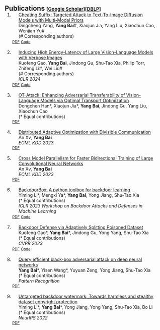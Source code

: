 <h1 id="publications"></h1>

<h2 style="margin: 60px 0px -15px;">Publications <temp style="font-size:15px;">[</temp><a href="https://scholar.google.com/citations?user=wBH_Q1gAAAAJ&hl=zh-CN" target="_blank" style="font-size:15px;">Google Scholar</a><temp style="font-size:15px;">]</temp><temp style="font-size:15px;">[</temp><a href="https://dblp.org/pid/39/6825.html" target="_blank" style="font-size:15px;">DBLP</a><temp style="font-size:15px;">]</temp></h2>


<div class="publications">
<ol class="bibliography">


<li>
<div class="pub-row">
  <div class="col-sm-9" style="position: relative;padding-right: 15px;padding-left: 20px;">
      <div class="title"><a href="https://arxiv.org/pdf/2402.01369.pdf">Cheating Suffix: Targeted Attack to Text-To-Image Diffusion Models with Multi-Modal Priors</a></div>
      <div class="author">Dingcheng Yang, <strong>Yang Bai</strong>#, Xiaojun Jia, Yang Liu, Xiaochun Cao, Wenjian Yu#<br> (# Corresponding authors)</div>
      </div>
    <div class="links">
      <a href="https://arxiv.org/pdf/2402.01369.pdf" class="btn btn-sm z-depth-0" role="button" target="_blank" style="font-size:12px;">PDF</a>
      <a href="https://github.com/ydc123/MMP-Attack" class="btn btn-sm z-depth-0" role="button" target="_blank" style="font-size:12px;">Code</a>
    </div>
  </div>
</li>

<br>


<li>
<div class="pub-row">
  <div class="col-sm-9" style="position: relative;padding-right: 15px;padding-left: 20px;">
      <div class="title"><a href="https://arxiv.org/pdf/2401.11170.pdf">Inducing High Energy-Latency of Large Vision-Language Models with Verbose Images</a></div>
      <div class="author">Kuofeng Gao, <strong>Yang Bai</strong>, Jindong Gu, Shu-Tao Xia, Philip Torr, Zhifeng Li#, Wei Liu#<br> (# Corresponding authors) </div>
      <div class="periodical"><em>ICLR 2024</em></div>
      </div>
    <div class="links">
      <a href="https://arxiv.org/pdf/2401.11170.pdf" class="btn btn-sm z-depth-0" role="button" target="_blank" style="font-size:12px;">PDF</a>
      <a href="https://github.com/KuofengGao/Verbose_Images" class="btn btn-sm z-depth-0" role="button" target="_blank" style="font-size:12px;">Code</a>
    </div>
  </div>
</li>

<br>

<li>
<div class="pub-row">
  <div class="col-sm-9" style="position: relative;padding-right: 15px;padding-left: 20px;">
      <div class="title"><a href="https://arxiv.org/pdf/2312.04403.pdf">OT-Attack: Enhancing Adversarial Transferability of Vision-Language Models via Optimal Transport Optimization</a></div>
      <div class="author">Dongchen Han*, Xiaojun Jia*, <strong>Yang Bai</strong>, Jindong Gu, Yang Liu, Xiaochun Cao<br> (* Equal contributions) </div>
      </div>
    <div class="links">
      <a href="https://arxiv.org/pdf/2312.04403.pdf" class="btn btn-sm z-depth-0" role="button" target="_blank" style="font-size:12px;">PDF</a>
    </div>
  </div>
</li>

<br>

<li>
<div class="pub-row">
  <div class="col-sm-9" style="position: relative;padding-right: 15px;padding-left: 20px;">
      <div class="title"><a href="https://link.springer.com/chapter/10.1007/978-3-031-43418-1_39">Distributed Adaptive Optimization with Divisible Communication</a></div>
      <div class="author">An Xv, <strong>Yang Bai</strong><br> </div>
      <div class="periodical"><em>ECML KDD 2023</em></div>
      </div>
    <div class="links">
      <a href="https://link.springer.com/chapter/10.1007/978-3-031-43418-1_39" class="btn btn-sm z-depth-0" role="button" target="_blank" style="font-size:12px;">PDF</a>
    </div>
  </div>
</li>

<br>

<li>
<div class="pub-row">
  <div class="col-sm-9" style="position: relative;padding-right: 15px;padding-left: 20px;">
      <div class="title"><a href="https://link.springer.com/chapter/10.1007/978-3-031-43418-1_38">Cross Model Parallelism for Faster Bidirectional Training of Large Convolutional Neural Networks</a></div>
      <div class="author">An Xv, <strong>Yang Bai</strong><br> </div>   
      <div class="periodical"><em>ECML KDD 2023</em></div>
      </div>
    <div class="links">
      <a href="https://link.springer.com/chapter/10.1007/978-3-031-43418-1_38" class="btn btn-sm z-depth-0" role="button" target="_blank" style="font-size:12px;">PDF</a>
    </div>
  </div>
</li>

<br>

<li>
<div class="pub-row">
  <div class="col-sm-9" style="position: relative;padding-right: 15px;padding-left: 20px;">
      <div class="title"><a href="https://arxiv.org/pdf/2302.01762.pdf">BackdoorBox: A python toolbox for backdoor learning</a></div>
      <div class="author">Yiming Li*, Mengxi Ya*, <strong>Yang Bai</strong>, Yong Jiang, Shu-Tao Xia<br> (* Equal contributions) </div>   
      <div class="periodical"><em>ICLR 2023 Workshop on Backdoor Attacks and Defenses in Machine Learning</em></div>
      </div>
    <div class="links">
      <a href="https://arxiv.org/pdf/2302.01762.pdf" class="btn btn-sm z-depth-0" role="button" target="_blank" style="font-size:12px;">PDF</a>
      <a href="https://github.com/THUYimingLi/BackdoorBox" class="btn btn-sm z-depth-0" role="button" target="_blank" style="font-size:12px;">Code</a>
    </div>
  </div>
</li>

<br>

<li>
<div class="pub-row">
  <div class="col-sm-9" style="position: relative;padding-right: 15px;padding-left: 20px;">
      <div class="title"><a href="https://openaccess.thecvf.com/content/CVPR2023/papers/Gao_Backdoor_Defense_via_Adaptively_Splitting_Poisoned_Dataset_CVPR_2023_paper.pdf">Backdoor Defense via Adaptively Splitting Poisoned Dataset</a></div>
      <div class="author">Kuofeng Gao*, <strong>Yang Bai</strong>*, Jindong Gu, Yong Yang, Shu-Tao Xia<br>  (* Equal contributions) </div>   
      <div class="periodical"><em>CVPR 2023</em></div>
      </div>
    <div class="links">
      <a href="https://openaccess.thecvf.com/content/CVPR2023/papers/Gao_Backdoor_Defense_via_Adaptively_Splitting_Poisoned_Dataset_CVPR_2023_paper.pdf" class="btn btn-sm z-depth-0" role="button" target="_blank" style="font-size:12px;">PDF</a>
      <a href="https://github.com/
KuofengGao/ASD" class="btn btn-sm z-depth-0" role="button" target="_blank" style="font-size:12px;">Code</a>
    </div>
  </div>
</li>

<br>

<li>
<div class="pub-row">
  <div class="col-sm-9" style="position: relative;padding-right: 15px;padding-left: 20px;">
      <div class="title"><a href="https://www.sciencedirect.com/science/article/abs/pii/S0031320322005179">Query efficient black-box adversarial attack on deep neural networks</a></div>
      <div class="author"><strong>Yang Bai</strong>*, Yisen Wang*, Yuyuan Zeng, Yong Jiang, Shu-Tao Xia<br>  (* Equal contributions) </div>   
      <div class="periodical"><em>Pattern Recognition</em></div>
      </div>
    <div class="links">
      <a href="https://www.sciencedirect.com/science/article/abs/pii/S0031320322005179" class="btn btn-sm z-depth-0" role="button" target="_blank" style="font-size:12px;">PDF</a>
    </div>
  </div>
</li>

<br>

<li>
<div class="pub-row">
  <div class="col-sm-9" style="position: relative;padding-right: 15px;padding-left: 20px;">
      <div class="title"><a href="https://proceedings.neurips.cc/paper_files/paper/2022/file/55bfedfd31489e5ae83c9ce8eec7b0e1-Paper-Conference.pdf">Untargeted backdoor watermark: Towards harmless and stealthy dataset copyright protection</a></div>
      <div class="author">Yiming Li*, <strong>Yang Bai</strong>*, Yong Jiang, Yong Yang, Shu-Tao Xia, Bo Li<br>  (* Equal contributions) </div>   
      <div class="periodical"><em>NeurIPS 2022</em></div>
      </div>
    <div class="links">
      <a href="https://proceedings.neurips.cc/paper_files/paper/2022/file/55bfedfd31489e5ae83c9ce8eec7b0e1-Paper-Conference.pdf" class="btn btn-sm z-depth-0" role="button" target="_blank" style="font-size:12px;">PDF</a>
    </div>
  </div>
</li>

<br>

</ol>
</div>


